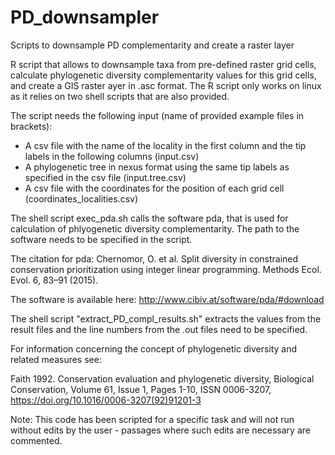 # PD_downsampler
Scripts to downsample PD complementarity and create a raster layer


 R script that allows to downsample taxa from pre-defined raster grid cells, calculate phylogenetic diversity complementarity values for this grid cells, and create a GIS raster ayer in .asc format. 
The R script only works on linux as it relies on two shell scripts that are also provided.

The script needs the following input (name of provided example files in brackets): 
* A csv file with the name of the locality in the first column and the tip labels in the following columns (input.csv)
* A phylogenetic tree in nexus format using the same tip labels as specified in the csv file (input.tree.csv)
* A csv file with the coordinates for the position of each grid cell (coordinates_localities.csv)


The shell script exec_pda.sh calls the software pda, that is used for calculation of phlyogenetic diversity complementarity. The path to the software needs to be specified in the script.

The citation for pda: 
Chernomor, O. et al. Split diversity in constrained conservation prioritization using integer linear programming. Methods Ecol. Evol. 6, 83–91 (2015).

The software is available here: http://www.cibiv.at/software/pda/#download

The shell script "extract_PD_compl_results.sh" extracts the values from the result files and the line numbers from the .out files need to be specified.

For information concerning the concept of phylogenetic diversity and related measures see:

Faith 1992. Conservation evaluation and phylogenetic diversity, Biological Conservation, Volume 61, Issue 1, Pages 1-10, ISSN 0006-3207, https://doi.org/10.1016/0006-3207(92)91201-3


Note: This code has been scripted for a specific task and will not run without edits by the user - passages where such edits are necessary are commented.


